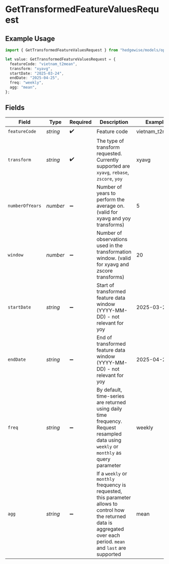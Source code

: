 # GetTransformedFeatureValuesRequest

## Example Usage

```typescript
import { GetTransformedFeatureValuesRequest } from "hedgewise/models/operations";

let value: GetTransformedFeatureValuesRequest = {
  featureCode: "vietnam_t2mean",
  transform: "xyavg",
  startDate: "2025-03-24",
  endDate: "2025-04-25",
  freq: "weekly",
  agg: "mean",
};
```

## Fields

| Field                                                                                                                                                                     | Type                                                                                                                                                                      | Required                                                                                                                                                                  | Description                                                                                                                                                               | Example                                                                                                                                                                   |
| ------------------------------------------------------------------------------------------------------------------------------------------------------------------------- | ------------------------------------------------------------------------------------------------------------------------------------------------------------------------- | ------------------------------------------------------------------------------------------------------------------------------------------------------------------------- | ------------------------------------------------------------------------------------------------------------------------------------------------------------------------- | ------------------------------------------------------------------------------------------------------------------------------------------------------------------------- |
| `featureCode`                                                                                                                                                             | *string*                                                                                                                                                                  | :heavy_check_mark:                                                                                                                                                        | Feature code                                                                                                                                                              | vietnam_t2mean                                                                                                                                                            |
| `transform`                                                                                                                                                               | *string*                                                                                                                                                                  | :heavy_check_mark:                                                                                                                                                        | The type of transform requested. Currently supported are `xyavg`, `rebase`, `zscore`, `yoy`                                                                               | xyavg                                                                                                                                                                     |
| `numberOfYears`                                                                                                                                                           | *number*                                                                                                                                                                  | :heavy_minus_sign:                                                                                                                                                        | Number of years to perform the average on. (valid for xyavg and yoy transforms)                                                                                           | 5                                                                                                                                                                         |
| `window`                                                                                                                                                                  | *number*                                                                                                                                                                  | :heavy_minus_sign:                                                                                                                                                        | Number of observations used in the transformation window. (valid for xyavg and zscore transforms)                                                                         | 20                                                                                                                                                                        |
| `startDate`                                                                                                                                                               | *string*                                                                                                                                                                  | :heavy_minus_sign:                                                                                                                                                        | Start of transformed feature data window (YYYY-MM-DD) - not relevant for yoy                                                                                              | 2025-03-24                                                                                                                                                                |
| `endDate`                                                                                                                                                                 | *string*                                                                                                                                                                  | :heavy_minus_sign:                                                                                                                                                        | End of transformed feature data window (YYYY-MM-DD) - not relevant for yoy                                                                                                | 2025-04-25                                                                                                                                                                |
| `freq`                                                                                                                                                                    | *string*                                                                                                                                                                  | :heavy_minus_sign:                                                                                                                                                        | By default, time-series are returned using daily time frequency. Request resampled data using `weekly` or `monthly` as query parameter                                    | weekly                                                                                                                                                                    |
| `agg`                                                                                                                                                                     | *string*                                                                                                                                                                  | :heavy_minus_sign:                                                                                                                                                        | If a `weekly` or `monthly` frequency is requested, this parameter allows to control how the returned data is aggregated over each period. `mean` and `last` are supported | mean                                                                                                                                                                      |
